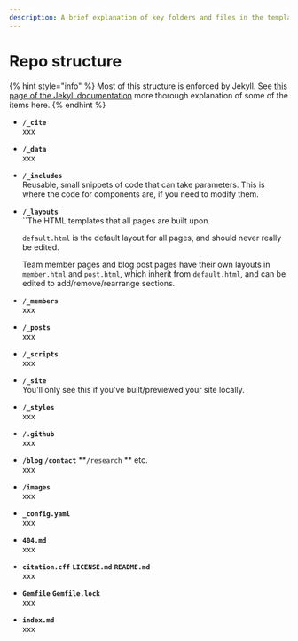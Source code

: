 ```yaml
---
description: A brief explanation of key folders and files in the template
---
```


# Repo structure

{% hint style="info" %}
Most of this structure is enforced by Jekyll. See [this page of the Jekyll documentation](https://jekyllrb.com/docs/structure/) more thorough explanation of some of the items here.
{% endhint %}

* **`/_cite`**\
  xxx
* **`/_data`**\
  xxx
* **`/_includes`**\
  Reusable, small snippets of code that can take parameters. This is where the code for components are, if you need to modify them.
*   **`/_layouts`**\
    ``The HTML templates that all pages are built upon.

    `default.html` is the default layout for all pages, and should never really be edited.

    Team member pages and blog post pages have their own layouts in `member.html` and `post.html`, which inherit from `default.html`, and can be edited to add/remove/rearrange sections.
* **`/_members`**\
  xxx
* **`/_posts`**\
  xxx
* **`/_scripts`**\
  xxx
* **`/_site`**\
  You'll only see this if you've built/previewed your site locally.
* **`/_styles`**\
  xxx
* **`/.github`**\
  xxx
* **`/blog`** **`/contact`** **`/research` ** etc.\
  xxx
* **`/images`**\
  xxx
* **`_config.yaml`**\
  xxx
* **`404.md`**\
  xxx
* **`citation.cff`** **`LICENSE.md`** **`README.md`**\
  xxx
* **`Gemfile`** **`Gemfile.lock`**\
  xxx
* **`index.md`**\
  xxx

